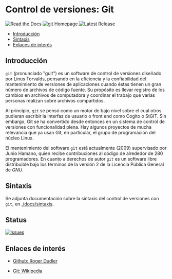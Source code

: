# Control de versiones: Git
[![Read the Docs](https://img.shields.io/readthedocs/pip.svg)](https://github.com/davidvelascogarcia/git)
[![git Homepage](https://img.shields.io/badge/git-master-orange.svg)](https://github.com/davidvelascogarcia/git/tree/master/docs) [![Latest Release](https://img.shields.io/github/tag/davidvelascogarcia/git.svg?label=Latest%20Release)](https://github.com/davidvelascogarcia/git/tags)


- [Introducción](#introduccion)
- [Sintaxis](#sintaxis)
- [Enlaces de interés](#enlaces-de-interés)


## Introducción
	
`git` (pronunciado "guit") es un software de control de versiones diseñado por Linus Torvalds, pensando en la eficiencia y la confiabilidad del mantenimiento de versiones de aplicaciones cuando éstas tienen un gran número de archivos de código fuente. Su propósito es llevar registro de los cambios en archivos de computadora y coordinar el trabajo que varias personas realizan sobre archivos compartidos.

Al principio, `git` se pensó como un motor de bajo nivel sobre el cual otros pudieran escribir la interfaz de usuario o front end como Cogito o StGIT. Sin embargo, Git se ha convertido desde entonces en un sistema de control de versiones con funcionalidad plena. Hay algunos proyectos de mucha relevancia que ya usan Git, en particular, el grupo de programación del núcleo Linux.

El mantenimiento del software `git` está actualmente (2009) supervisado por Junio Hamano, quien recibe contribuciones al código de alrededor de 280 programadores. En cuanto a derechos de autor `git` es un software libre distribuible bajo los términos de la versión 2 de la Licencia Pública General de *GNU*.

## Sintaxis

Se adjunta documentación sobre la sintaxis del control de versiones con `git`, en [./docs/sintaxis](./docs/sintaxis.md).


## Status

[![Issues](https://img.shields.io/github/issues/davidvelascogarcia/git.svg?label=Issues)](https://github.com/davidvelascogarcia/git/issues)

## Enlaces de interés

* [Github: Roger Dudler](http://rogerdudler.github.io/git-guide/index.es.html)

* [Git: Wikipedia](https://es.wikipedia.org/wiki/Git)



